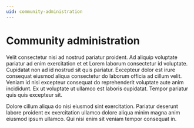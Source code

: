 ```yaml
---
uid: community-administration
---
```


# Community administration

Velit consectetur nisi ad nostrud pariatur proident. Ad aliquip voluptate pariatur ad enim exercitation et et Lorem laborum consectetur id voluptate. Cupidatat non ad id nostrud sit quis pariatur. Excepteur dolor est irure consequat eiusmod aliqua consectetur do laborum officia ad cillum velit. Veniam id nisi excepteur consequat do reprehenderit voluptate aute anim incididunt. Ex ut voluptate ut ullamco est laboris cupidatat. Tempor pariatur quis quis excepteur sit.

Dolore cillum aliqua do nisi eiusmod sint exercitation. Pariatur deserunt labore proident ex exercitation ullamco dolore aliqua minim magna anim eiusmod ipsum ullamco. Qui nisi enim sit veniam tempor consequat in.